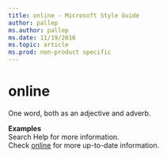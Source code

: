 ```yaml
---
title: online - Microsoft Style Guide
author: pallep
ms.author: pallep
ms.date: 11/19/2016
ms.topic: article
ms.prod: non-product specific
---
```


# online

One word, both as an adjective and adverb.

**Examples**  
Search Help for more information.  
Check [online](http://example.com/) for more up-to-date information.
